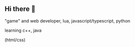 ## Hi there 👋

"game" and web developer,
lua,
javascript/typescript,
python

learning
c++,
java

(html/css)
